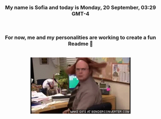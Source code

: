 


<div align="center">
<h3 >My name is Sofia and today is Monday, 20 September, 03:29 GMT-4</h3><br>
<h3 >For now, me and my personalities are working to create a fun Readme 👋
</h3><br>
<img src='img/dwight.gif' alt='working...'/>
</div>
